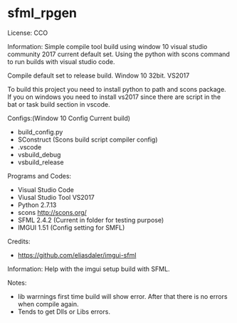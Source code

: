 # sfml_rpgen

License: CCO

Information: Simple compile tool build using window 10 visual studio community 2017 current default set. Using the python with scons command to run builds with visual studio code.

Compile default set to release build. Window 10 32bit. VS2017

To build this project you need to install python to path and scons package. If you on windows you need to install vs2017 since there are script in the bat or task build section in vscode.

Configs:(Window 10 Config Current build)
 * build_config.py
 * SConstruct (Scons build script compiler config)
 * .vscode
 * vsbuild_debug
 * vsbuild_release

Programs and Codes:
 * Visual Studio Code 
 * Viusal Studio Tool VS2017
 * Python 2.7.13
  * scons http://scons.org/
 * SFML 2.4.2 (Current in folder for testing purpose)
 * IMGUI 1.51 (Config setting for SMFL)

Credits:
 * https://github.com/eliasdaler/imgui-sfml

 Information: Help with the imgui setup build with SFML.

Notes:
 * lib warrnings first time build will show error. After that there is no errors when compile again.
 * Tends to get Dlls or Libs errors.